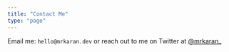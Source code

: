```yaml
---
title: "Contact Me"
type: "page"
---
```


Email me: `hello@mrkaran.dev` or reach out to me on Twitter at [@mrkaran\_](https://twitter.com/mrkaran_)
